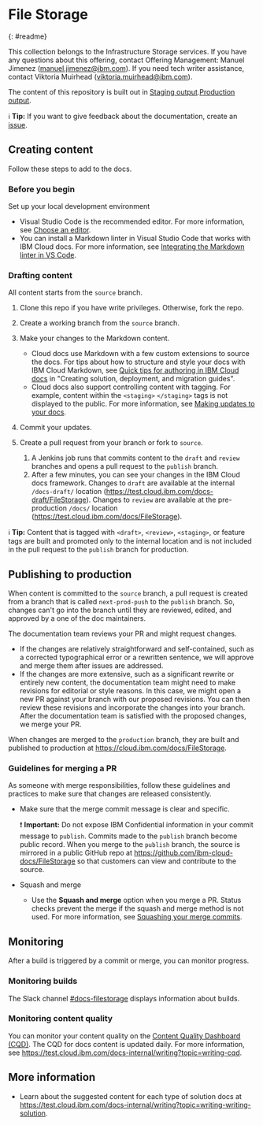 # File Storage
{: #readme}

This collection belongs to the Infrastructure Storage services. If you have any questions about this offering, contact Offering Management: Manuel Jimenez (manuel.jimenez@ibm.com). If you need tech writer assistance, contact Viktoria Muirhead (viktoria.muirhead@ibm.com).

The content of this repository is built out in <staging>[Staging output](https://test.cloud.ibm.com/docs/FileStorage).</staging><publish>[Production output](https://cloud.ibm.com/docs/FileStorage).

:information_source: **Tip:** If you want to give feedback about the documentation, create an [issue](https://github.com/ibm-cloud-docs/FileStorage/issues).

</publish>

<staging>

## Creating content

Follow these steps to add to the docs.

### Before you begin
Set up your local development environment

- Visual Studio Code is the recommended editor. For more information, see [Choose an editor](https://test.cloud.ibm.com/docs-internal/writing?topic=writing-setting-up-your-markdown-environment#choose-an-editor).
- You can install a Markdown linter in Visual Studio Code that works with IBM Cloud docs. For more information, see [Integrating the Markdown linter in VS Code](https://test.cloud.ibm.com/docs-internal/writing?topic=writing-markdown-linter-vscode).

### Drafting content

All content starts from the `source` branch.

1.  Clone this repo if you have write privileges. Otherwise, fork the repo.
1.  Create a working branch from the `source` branch.
1.  Make your changes to the Markdown content.

    - Cloud docs use Markdown with a few custom extensions to source the docs. For tips about how to structure and style your docs with IBM Cloud Markdown, see [Quick tips for authoring in IBM Cloud docs](https://test.cloud.ibm.com/docs-internal/writing?topic=writing-solution-guides#solution-guides-include-quick-tips) in "Creating solution, deployment, and migration guides".
    - Cloud docs also support controlling content with tagging. For example, content within the <code>&lt;staging&gt;</code>&nbsp;<code>&lt;/staging&gt;</code> tags is not displayed to the public. For more information, see [Making updates to your docs](https://test.cloud.ibm.com/docs-internal/writing?topic=writing-update-docs).

1.  Commit your updates.
1.  Create a pull request from your branch or fork to `source`.

    1.  A Jenkins job runs that commits content to the `draft` and `review` branches and opens a pull request to the `publish` branch.
    1.  After a few minutes, you can see your changes in the IBM Cloud docs framework. Changes to `draft` are available at the internal `/docs-draft/` location (https://test.cloud.ibm.com/docs-draft/FileStorage). Changes to `review` are available at the pre-production `/docs/` location (https://test.cloud.ibm.com/docs/FileStorage).

:information_source: **Tip:** Content that is tagged with <code>&lt;draft&gt;</code>, <code>&lt;review&gt;</code>, <code>&lt;staging&gt;</code>, or feature tags are built and promoted only to the internal location and is not included in the pull request to the `publish` branch for production.

## Publishing to production

When content is committed to the `source` branch, a pull request is created from a branch that is called `next-prod-push` to the `publish` branch. So, changes can't go into the branch until they are reviewed, edited, and approved by a one of the doc maintainers.

The documentation team reviews your PR and might request changes.

- If the changes are relatively straightforward and self-contained, such as a corrected typographical error or a rewritten sentence, we will approve and merge them after issues are addressed.
- If the changes are more extensive, such as a significant rewrite or entirely new content, the documentation team might need to make revisions for editorial or style reasons.⁠ In this case, we might open a new PR against your branch with our proposed revisions.⁠ You can then review these revisions and incorporate the changes into your branch.⁠ After the documentation team is satisfied with the proposed changes, we merge your PR.⁠

When changes are merged to the `production` branch, they are built and published to production at https://cloud.ibm.com/docs/FileStorage.

### Guidelines for merging a PR

As someone with merge responsibilities, follow these guidelines and practices to make sure that changes are released consistently.


- Make sure that the merge commit message is clear and specific.

    :exclamation: **Important:** Do not expose IBM Confidential information in your commit message to `publish`. Commits made to the `publish` branch become public record. When you merge to the `publish` branch, the source is mirrored in a public GitHub repo at https://github.com/ibm-cloud-docs/FileStorage so that customers can view and contribute to the source.
- Squash and merge

    - Use the **Squash and merge** option when you merge a PR. Status checks prevent the merge if the squash and merge method is not used. For more information, see [Squashing your merge commits](https://docs.github.com/repositories/configuring-branches-and-merges-in-your-repository/configuring-pull-request-merges/about-merge-methods-on-github#squashing-your-merge-commits).


## Monitoring

After a build is triggered by a commit or merge, you can monitor progress.

### Monitoring builds

The Slack channel [#docs-filestorage](https://ibm.enterprise.slack.com/archives/CASMC9SAZ) displays information about builds.

### Monitoring content quality

You can monitor your content quality on the [Content Quality Dashboard (CQD)](https://cops.console.test.cloud.ibm.com/docs-quality-dashboard). The CQD for docs content is updated daily. For more information, see https://test.cloud.ibm.com/docs-internal/writing?topic=writing-cqd.

## More information

- Learn about the suggested content for each type of solution docs at https://test.cloud.ibm.com/docs-internal/writing?topic=writing-writing-solution.

</staging>
